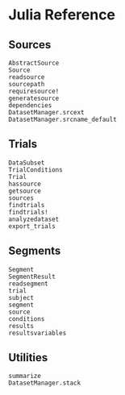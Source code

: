 # Julia Reference

## Sources

```@docs
AbstractSource
Source
readsource
sourcepath
requiresource!
generatesource
dependencies
DatasetManager.srcext
DatasetManager.srcname_default
```

## Trials

```@docs
DataSubset
TrialConditions
Trial
hassource
getsource
sources
findtrials
findtrials!
analyzedataset
export_trials
```

## Segments

```@docs
Segment
SegmentResult
readsegment
trial
subject
segment
source
conditions
results
resultsvariables
```

## Utilities

```@docs
summarize
DatasetManager.stack
```
